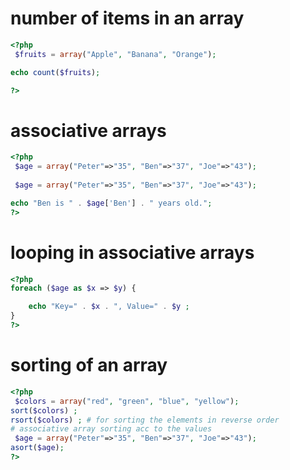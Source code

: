 # number of items in an array

```php
<?php
 $fruits = array("Apple", "Banana", "Orange");

echo count($fruits);

?>
```
# associative arrays

```php
<?php
 $age = array("Peter"=>"35", "Ben"=>"37", "Joe"=>"43");
 
 $age = array("Peter"=>"35", "Ben"=>"37", "Joe"=>"43");

echo "Ben is " . $age['Ben'] . " years old.";
?>
```

# looping in associative arrays

```php
<?php
foreach ($age as $x => $y) {

    echo "Key=" . $x . ", Value=" . $y ;
}
?>
```

# sorting of an array

```php
<?php
 $colors = array("red", "green", "blue", "yellow"); 
sort($colors) ;
rsort($colors) ; # for sorting the elements in reverse order
# associative array sorting acc to the values 
 $age = array("Peter"=>"35", "Ben"=>"37", "Joe"=>"43");
asort($age);
?>
```
